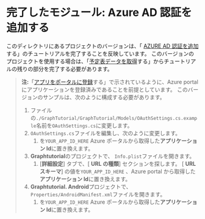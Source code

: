 # <a name="completed-module-add-azure-ad-authentication"></a>完了したモジュール: Azure AD 認証を追加する

このディレクトリにあるプロジェクトのバージョンは、「 [AZURE AD 認証を追加](https://docs.microsoft.com/graph/tutorials/xamarin?tutorial-step=3)する」のチュートリアルを完了することを反映しています。 このバージョンのプロジェクトを使用する場合は、「[予定表データを取得](https://docs.microsoft.com/graph/tutorials/xamarin?tutorial-step=4)する」からチュートリアルの残りの部分を完了する必要があります。

> **注:**「[アプリをポータルに登録](https://docs.microsoft.com/graph/tutorials/xamarin?tutorial-step=2)する」で示されているように、Azure portal にアプリケーションを登録済みであることを前提としています。 このバージョンのサンプルは、次のように構成する必要があります。
>
> 1. ファイルの`./GraphTutorial/GraphTutorial/Models/OAuthSettings.cs.example`名前を`OAuthSettings.cs`に変更します。
> 1. `OAuthSettings.cs`ファイルを編集し、次のように変更します。
>     1. を`YOUR_APP_ID_HERE` Azure ポータルから取得した**アプリケーション Id**に置き換えます。
> 1. **Graphtutorial**のプロジェクトで、 `Info.plist`ファイルを開きます。
>    1. [**詳細設定**] タブで、[ **URL の種類**] セクションを探します。 [ **URL スキーマ**] の値を`YOUR_APP_ID_HERE` 、Azure portal から取得した**アプリケーション Id**に置き換えます。
> 1. **Graphtutorial. Android**プロジェクトで、 `Properties/AndroidManifest.xml`ファイルを開きます。
>     1. を`YOUR_APP_ID_HERE` Azure ポータルから取得した**アプリケーション Id**に置き換えます。
